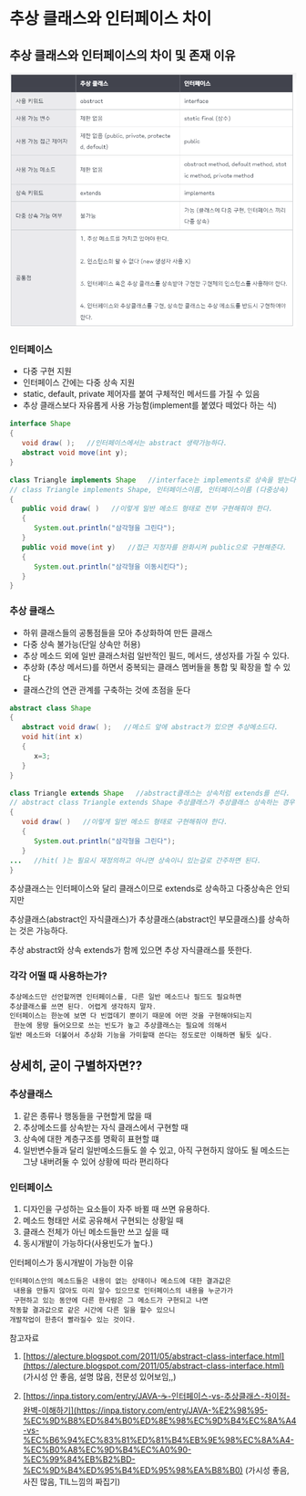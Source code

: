 # 추상 클래스와 인터페이스 차이

## 추상 클래스와 인터페이스의 차이 및 존재 이유

![Alt text](image_/image5.png)

### 인터페이스

- 다중 구현 지원
- 인터페이스 간에는 다중 상속 지원
- static, default, private 제어자를 붙여 구체적인 메서드를 가질 수 있음
- 추상 클래스보다 자유롭게 사용 가능함(implement를 붙였다 떼었다 하는 식)

```java
interface Shape
{
   void draw( );   //인터페이스에서는 abstract 생략가능하다.
   abstract void move(int y);
}
```

```java
class Triangle implements Shape   //interface는 implements로 상속을 받는다.
// class Triangle implements Shape, 인터페이스이름, 인터페이스이름 (다중상속)
{
   public void draw( )   //이렇게 일반 메소드 형태로 전부 구현해줘야 한다.
   {
      System.out.println("삼각형을 그린다");
   }
   public void move(int y)   //접근 지정자를 완화시켜 public으로 구현해준다.
   {
      System.out.println("삼각형을 이동시킨다");      
   }
}
```

### 추상 클래스

- 하위 클래스들의 공통점들을 모아 추상화하여 만든 클래스
- 다중 상속 불가능(단일 상속만 허용)
- 추상 메소드 외에 일반 클래스처럼 일반적인 필드, 메서드, 생성자를 가질 수 있다.
- 추상화 (추상 메서드)를 하면서 중복되는 클래스 멤버들을 통합 및 확장을 할 수 있다
- 클래스간의 연관 관계를 구축하는 것에 초점을 둔다

```java
abstract class Shape
{
   abstract void draw( );   //메소드 앞에 abstract가 있으면 추상메소드다.
   void hit(int x)
   {
      x=3;
   }
}
```

```java
class Triangle extends Shape   //abstract클래스는 상속처럼 extends를 쓴다.
// abstract class Triangle extends Shape 추상클래스가 추상클래스 상속하는 경우
{
   void draw( )   //이렇게 일반 메소드 형태로 구현해줘야 한다.
   {
      System.out.println("삼각형을 그린다");
   }
...   //hit( )는 필요시 재정의하고 아니면 상속이니 있는걸로 간주하면 된다.
}
```

추상클래스는 인터페이스와 달리 클래스이므로 extends로 상속하고 다중상속은 안되지만 

추상클래스(abstract인 자식클래스)가 추상클래스(abstract인 부모클래스)를 상속하는 것은 가능하다. 

추상 abstract와 상속 extends가 함께 있으면 추상 자식클래스를 뜻한다.

### 각각 어떨 때 사용하는가?

```java
추상메소드만 선언할꺼면 인터페이스를, 다른 일반 메소드나 필드도 필요하면 
추상클래스를 쓰면 된다. 어렵게 생각하지 말자. 
인터페이스는 한눈에 보면 다 빈껍데기 뿐이기 때문에 어떤 것을 구현해야되는지
 한눈에 몽땅 들어오므로 쓰는 빈도가 높고 추상클래스는 필요에 의해서 
일반 메소드와 더불어서 추상화 기능을 가미할때 쓴다는 정도로만 이해하면 될듯 싶다.
```

## 상세히, 굳이 구별하자면??

### 추상클래스

1. 같은 종류나 행동들을 구현할게 많을 때
2. 추상메소드를 상속받는 자식 클래스에서 구현할 때
3. 상속에 대한 계층구조를 명확히 표현할 떄
4. 일반변수들과 달리 일반메소드들도 쓸 수 있고, 아직 구현하지 않아도 될 메소드는 그냥 내버려둘 수 있어 상황에 따라 편리하다

### 인터페이스

1. 디자인을 구성하는 요소들이 자주 바뀔 때 쓰면 유용하다.
2. 메소드 형태만 서로 공유해서 구현되는 상황일 때
3. 클래스 전체가 아닌 메소드들만 쓰고 싶을 때
4. 동시개발이 가능하다(사용빈도가 높다.)

인터페이스가 동시개발이 가능한 이유

```java
인터페이스안의 메소드들은 내용이 없는 상태이나 메소드에 대한 결과값은
 내용을 만들지 않아도 미리 알수 있으므로 인터페이스의 내용을 누군가가
 구현하고 있는 동안에 다른 한사람은 그 메소드가 구현되고 나면 
작동할 결과값으로 같은 시간에 다른 일을 할수 있으니 
개발작업이 한층더 빨라질수 있는 것이다.
```

참고자료

 1. [https://alecture.blogspot.com/2011/05/abstract-class-interface.html](https://alecture.blogspot.com/2011/05/abstract-class-interface.html) (가시성 안 좋음, 설명 많음, 전문성 있어보임,,)

1. [https://inpa.tistory.com/entry/JAVA-☕-인터페이스-vs-추상클래스-차이점-완벽-이해하기](https://inpa.tistory.com/entry/JAVA-%E2%98%95-%EC%9D%B8%ED%84%B0%ED%8E%98%EC%9D%B4%EC%8A%A4-vs-%EC%B6%94%EC%83%81%ED%81%B4%EB%9E%98%EC%8A%A4-%EC%B0%A8%EC%9D%B4%EC%A0%90-%EC%99%84%EB%B2%BD-%EC%9D%B4%ED%95%B4%ED%95%98%EA%B8%B0) (가시성 좋음, 사진 많음, TIL느낌의 짜집기)
